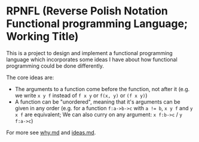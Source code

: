 # RPNFL (Reverse Polish Notation Functional programming Language; Working Title)

This is a project to design and implement a functional programming language which incorporates some ideas I have about how functional programming could be done differently.

The core ideas are:

- The arguments to a function come before the function, not after it (e.g. we write `x y f` instead of `f x y` or `f(x, y)` or `(f x y)`)
- A function can be "unordered", meaning that it's arguments can be given in any order (e.g. for a function `f:a->b->c` with `a != b`, `x y f` and `y x f` are equivalent; We can also curry on any argument: `x f:b->c` / `y f:a->c`)

For more see [why.md](/why.md) and [ideas.md](/ideas.md).